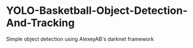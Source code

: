 # YOLO-Basketball-Object-Detection-And-Tracking
Simple object detection using AlexeyAB's darknet framework
